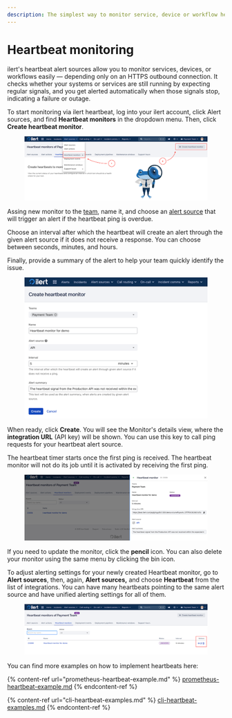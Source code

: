 ```yaml
---
description: The simplest way to monitor service, device or workflow health.
---
```


# Heartbeat monitoring

ilert's heartbeat alert sources allow you to monitor services, devices, or workflows easily — depending only on an HTTPS outbound connection. It checks whether your systems or services are still running by expecting regular signals, and you get alerted automatically when those signals stop, indicating a failure or outage.&#x20;

To start monitoring via ilert heartbeat, log into your ilert account, click Alert sources, and find **Heartbeat monitors** in the dropdown menu. Then, click **Create heartbeat monitor**.

<figure><img src="../../.gitbook/assets/Heartbeat monitor 02.png" alt="ilert Heartbeat monitor creation"><figcaption></figcaption></figure>

Assing new monitor to the [team](https://docs.ilert.com/user-administration/teams), name it, and choose an [alert source](https://docs.ilert.com/alerting/alert-sources) that will trigger an alert if the heartbeat ping is overdue.&#x20;

Choose an interval after which the heartbeat will create an alert through the given alert source if it does not receive a response. You can choose between seconds, minutes, and hours.

Finally, provide a summary of the alert to help your team quickly identify the issue.

<figure><img src="../../.gitbook/assets/Heartbeat monitor 03.png" alt="Create a heartbeat monitor in ilert"><figcaption></figcaption></figure>

When ready, click **Create**. You will see the Monitor's details view, where the **integration URL** (API key) will be shown. You can use this key to call ping requests for your heartbeat alert source.

The heartbeat timer starts once the first ping is received. The heartbeat monitor will not do its job until it is activated by receiving the first ping.

<figure><img src="../../.gitbook/assets/Heartbeat monitoring 04.png" alt="Heartbeat monitoring in ilert"><figcaption></figcaption></figure>

If you need to update the monitor, click the **pencil** icon. You can also delete your monitor using the same menu by clicking the bin icon.&#x20;

To adjust alerting settings for your newly created Heartbeat monitor, go to **Alert sources**, then, again, **Alert sources,** and choose **Heartbeat** from the list of integrations. You can have many heartbeats pointing to the same alert source and have unified alerting settings for all of them.

<figure><img src="../../.gitbook/assets/Heartbeat monitoring 05.png" alt="create ilert heartbeat monitoring"><figcaption></figcaption></figure>

You can find more examples on how to implement heartbeats here:

{% content-ref url="prometheus-heartbeat-example.md" %}
[prometheus-heartbeat-example.md](prometheus-heartbeat-example.md)
{% endcontent-ref %}

{% content-ref url="cli-heartbeat-examples.md" %}
[cli-heartbeat-examples.md](cli-heartbeat-examples.md)
{% endcontent-ref %}

